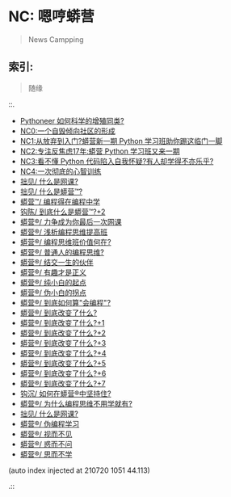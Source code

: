 # NC: 嗯哼蟒营
> News Campping

## 索引:
> 随缘

::.

- [ Pythoneer 如何科学的增殖同类?](181012-preNC-pythoneer-growthup.md)
- [ NC0:一个自毁倾向社区的形成](190711-NC101-self-destruction.md)
- [ NC1:从放弃到入门?蟒营新一期 Python 学习班助你踢这临门一脚](190902-3py-what-is-camp.md)
- [ NC2:专注反焦虑17年:蟒营 Python 学习班又来一期](190905-3py-just101camp.md)
- [ NC3:看不懂 Python 代码陷入自我怀疑?有人却学得不亦乐乎?](191103-4py-how2joy-coding.md)
- [ NC4:一次彻底的心智训练](200202-NC4-what-is5py.md)
- [ 拙见/ 什么是网课?](200315-ZoomQuiet-IMHO-whatis-online-course.md)
- [ 拙见/ 什么是蟒营™?](200401-ZoomQuiet-IMHO-whatis-101camp.md)
- [ 蟒营™/ 编程得在编程中学](200512-ZoomQuiet-6py-learn-in-coding.md)
- [ 钩陈/ 到底什么是蟒营™?+2](200531-ZoomQuiet-OldTouch-what101camp3.md)
- [ 蟒营®/ 力争成为你最后一次网课](200604-ZoomQuiet-9py-all-goal4u.md)
- [ 蟒营®/ 浅析编程思维提高班](200606-ZoomQuiet-9py-simple101camp.md)
- [ 蟒营®/ 编程思维班价值何在?](200606-ZoomQuiet-9py-worth101camp.md)
- [ 蟒营®/ 普通人的编程思维?](200607-ZoomQuiet-9py-101programming.md)
- [ 蟒营®/ 结交一生的伙伴](200610-ZoomQuiet-9py-101friends.md)
- [ 蟒营®/ 有趣才是正义](200611-ZoomQuiet-9py-101funny.md)
- [ 蟒营®/ 纯小白的起点](200614-ZoomQuiet-9py-pure101.md)
- [ 蟒营®/ 伪小白的拐点](200618-ZoomQuiet-9py-fake101.md)
- [ 蟒营®/ 到底如何算"会编程"?](200630-ZoomQuiet-10py-wtf-can-coding.md)
- [ 蟒营®/ 到底改变了什么?](200703-ZoomQuiet-10py-wtfc-0.md)
- [ 蟒营®/ 到底改变了什么?+1](200706-ZoomQuiet-10py-wtfc-1.md)
- [ 蟒营®/ 到底改变了什么?+2](200708-ZoomQuiet-10py-wtfc-2.md)
- [ 蟒营®/ 到底改变了什么?+3](200711-ZoomQuiet-10py-wtfc-3.md)
- [ 蟒营®/ 到底改变了什么?+4](200712-ZoomQuiet-10py-wtfc-4.md)
- [ 蟒营®/ 到底改变了什么?+5](200714-ZoomQuiet-10py-wtfc-5.md)
- [ 蟒营®/ 到底改变了什么?+6](200716-ZoomQuiet-10py-wtfc-6.md)
- [ 蟒营®/ 到底改变了什么?+7](200721-ZoomQuiet-10py-wtfc-7.md)
- [ 钩沉/ 如何在蟒营®中坚持住?](200801-ZoomQuiet-10py-wtfc-8.md)
- [ 蟒营®/ 为什么编程思维不用学就有?](200811-ZoomQuiet-wtf-coding-mind.md)
- [ 拙见/ 什么是网课?](200816-ZoomQuiet-wtf-online-course.md)
- [ 蟒营®/ 伪编程学习](200908-ZoomQuiet-fake-learnning.md)
- [ 蟒营®/ 视而不见](200915-ZoomQuiet-3not-see.md)
- [ 蟒营®/ 惑而不问](200917-ZoomQuiet-3not-ask.md)
- [ 蟒营®/ 思而不学](200918-ZoomQuiet-3not-learn.md)

(auto index injected at 210720 1051 44.113) 

.::


